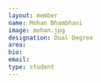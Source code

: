 ```yaml
---
layout: member
name: Mohan Bhambhani
image: mohan.jpg
designation: Dual Degree
area:
bio:
email:
type: student
---
```

